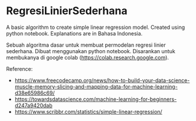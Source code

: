 # RegresiLinierSederhana
A basic algorithm to create simple linear regression model. Created using python notebook. Explanations are in Bahasa Indonesia.

Sebuah algoritma dasar untuk membuat permodelan regresi linier sederhana. Dibuat menggunakan python notebook.
Disarankan untuk membukanya di google colab (https://colab.research.google.com).

Reference:
* https://www.freecodecamp.org/news/how-to-build-your-data-science-muscle-memory-slicing-and-mapping-data-for-machine-learning-d38e65986c69/
* https://towardsdatascience.com/machine-learning-for-beginners-d247a9420dab
* https://www.scribbr.com/statistics/simple-linear-regression/
